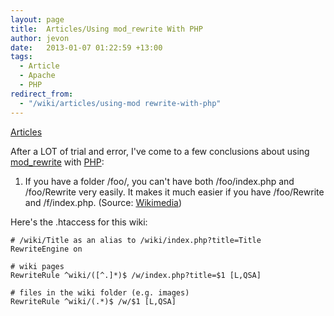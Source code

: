 ```yaml
---
layout: page
title:  Articles/Using mod_rewrite With PHP
author: jevon
date:   2013-01-07 01:22:59 +13:00
tags:
  - Article
  - Apache
  - PHP
redirect_from:
  - "/wiki/articles/using-mod rewrite-with-php"
---
```


[Articles](Articles.md)

After a LOT of trial and error, I've come to a few conclusions about using <a href="http://httpd.apache.org/docs-2.0/mod/mod_rewrite.html">mod_rewrite</a> with [PHP](PHP.md):

1. If you have a folder /foo/, you can't have both /foo/index.php and /foo/Rewrite very easily. It makes it much easier if you have /foo/Rewrite and /f/index.php. (Source: <a href="http://meta.wikimedia.org/wiki/Rewrite_Rules">Wikimedia</a>)

Here's the .htaccess for this wiki:
```
# /wiki/Title as an alias to /wiki/index.php?title=Title
RewriteEngine on

# wiki pages
RewriteRule ^wiki/([^.]*)$ /w/index.php?title=$1 [L,QSA]

# files in the wiki folder (e.g. images)
RewriteRule ^wiki/(.*)$ /w/$1 [L,QSA]
```
